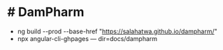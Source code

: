 # # DamPharm
- ng build --prod --base-href "https://salahatwa.github.io/dampharm/"
- npx angular-cli-ghpages — dir=docs/dampharm